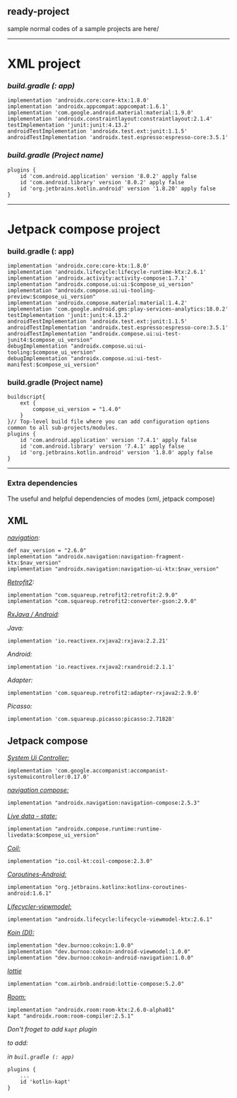 ## ready-project
sample normal codes of a sample projects are here/

---

# XML project
### *build.gradle (: app)*

    implementation 'androidx.core:core-ktx:1.8.0'
    implementation 'androidx.appcompat:appcompat:1.6.1'
    implementation 'com.google.android.material:material:1.9.0'
    implementation 'androidx.constraintlayout:constraintlayout:2.1.4'
    testImplementation 'junit:junit:4.13.2'
    androidTestImplementation 'androidx.test.ext:junit:1.1.5'
    androidTestImplementation 'androidx.test.espresso:espresso-core:3.5.1'

### *build.gradle (Project name)*

    plugins {
        id 'com.android.application' version '8.0.2' apply false
        id 'com.android.library' version '8.0.2' apply false
        id 'org.jetbrains.kotlin.android' version '1.8.20' apply false
    }

---

# Jetpack compose project

### build.gradle (: app)

    implementation 'androidx.core:core-ktx:1.8.0'
    implementation 'androidx.lifecycle:lifecycle-runtime-ktx:2.6.1'
    implementation 'androidx.activity:activity-compose:1.7.1'
    implementation "androidx.compose.ui:ui:$compose_ui_version"
    implementation "androidx.compose.ui:ui-tooling-preview:$compose_ui_version"
    implementation 'androidx.compose.material:material:1.4.2'
    implementation 'com.google.android.gms:play-services-analytics:18.0.2'
    testImplementation 'junit:junit:4.13.2'
    androidTestImplementation 'androidx.test.ext:junit:1.1.5'
    androidTestImplementation 'androidx.test.espresso:espresso-core:3.5.1'
    androidTestImplementation "androidx.compose.ui:ui-test-junit4:$compose_ui_version"
    debugImplementation "androidx.compose.ui:ui-tooling:$compose_ui_version"
    debugImplementation "androidx.compose.ui:ui-test-manifest:$compose_ui_version"

### build.gradle (Project name)

    buildscript{
        ext {
            compose_ui_version = "1.4.0"
        }
    }// Top-level build file where you can add configuration options common to all sub-projects/modules.
    plugins {
        id 'com.android.application' version '7.4.1' apply false
        id 'com.android.library' version '7.4.1' apply false
        id 'org.jetbrains.kotlin.android' version '1.8.0' apply false
    }

---

### Extra dependencies
The useful and helpful dependencies of modes (xml, jetpack compose)

## XML

*[navigation](https://developer.android.com/guide/navigation/get-started#groovy):*
    
    def nav_version = "2.6.0"
    implementation "androidx.navigation:navigation-fragment-ktx:$nav_version"
    implementation "androidx.navigation:navigation-ui-ktx:$nav_version"

*[Retrofit2](https://github.com/square/retrofit):*

    implementation "com.squareup.retrofit2:retrofit:2.9.0"
    implementation "com.squareup.retrofit2:converter-gson:2.9.0"

*[RxJava / Android](https://github.com/ReactiveX/RxAndroid):*

  *Java:*

    implementation 'io.reactivex.rxjava2:rxjava:2.2.21'
    
  *Android:*    

    implementation 'io.reactivex.rxjava2:rxandroid:2.1.1'
    
  *Adapter:*

    implementation 'com.squareup.retrofit2:adapter-rxjava2:2.9.0'

*Picasso:*

    implementation 'com.squareup.picasso:picasso:2.71828'


## Jetpack compose

*[System Ui Controller:](https://google.github.io/accompanist/systemuicontroller/)*

    implementation 'com.google.accompanist:accompanist-systemuicontroller:0.17.0'

*[navigation compose:](https://developer.android.com/jetpack/compose/navigation)*

    implementation "androidx.navigation:navigation-compose:2.5.3"

*[Live data - state:](https://developer.android.com/jetpack/androidx/releases/compose-runtime)*

    implementation "androidx.compose.runtime:runtime-livedata:$compose_ui_version"

*[Coil:](https://github.com/coil-kt/coil)*

    implementation "io.coil-kt:coil-compose:2.3.0"

*[Coroutines-Android:](https://developer.android.com/kotlin/coroutines)*

    implementation "org.jetbrains.kotlinx:kotlinx-coroutines-android:1.6.1"

*[Lifecycler-viewmodel:](https://developer.android.com/jetpack/androidx/releases/lifecycle)*

    implementation "androidx.lifecycle:lifecycle-viewmodel-ktx:2.6.1"

*[Koin (DI):](https://github.com/burnoo/cokoin)*

    implementation "dev.burnoo:cokoin:1.0.0"
    implementation "dev.burnoo:cokoin-android-viewmodel:1.0.0"
    implementation "dev.burnoo:cokoin-android-navigation:1.0.0"

*[lottie](https://github.com/airbnb/lottie/blob/master/android-compose.md)*

    implementation "com.airbnb.android:lottie-compose:5.2.0"

*[Room:]()*
    
    implementation "androidx.room:room-ktx:2.6.0-alpha01"
    kapt "androidx.room:room-compiler:2.5.1"

  *Don't froget to add `kapt` plugin*
  
  *to add:*
  
  *in `buil.gradle (: app)`*
    
    plugins {
        ...
        id 'kotlin-kapt'
    }


